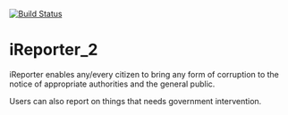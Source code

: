 [![Build Status](https://travis-ci.org/kabaliisa/iReporter_2.svg?branch=develop)](https://travis-ci.org/kabaliisa/iReporter_2)

# iReporter_2

iReporter enables
any/every citizen to bring any form of corruption to the notice of appropriate authorities and the general public.

Users can also report on things that needs government intervention.
